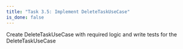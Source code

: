 ```yaml
---
title: "Task 3.5: Implement DeleteTaskUseCase"
is_done: false
---
```


Create DeleteTaskUseCase with required logic and write tests for the DeleteTaskUseCase
